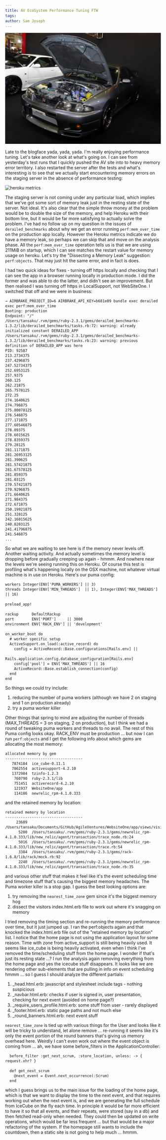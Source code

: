 ```yaml
---
title: AV EcoSystem Performance Tuning FTW
tags: 
author: Sam Joseph
---
```


![preformance tuning](../images/performance_tuning.jpg)

Late to the blogface yada, yada, yada.  I'm really enjoying performance tuning.  Let's take another look at what's going on.  I can see from yesterday's test runs that I quickly pushed the AV site into to heavy memory error territory.  I also restarted the server after the tests and what's interesting is to see that we actually start encountering memory errors on the staging server in the absence of performance testing:

![heroku metrics](https://dl.dropbox.com/s/532rzq46emgci3h/Screenshot%202017-10-20%2010.19.45.png?dl=0)

The staging server is not coming under any particular load, which implies that we've got some sort of memory leak just in the resting state of the server.  Not ideal.  It's also clear that the simple throw money at the problem would be to double the size of the memory, and help Heroku with their bottom line, but it would be far more satisfying to actually solve the problem.  I've had no follow up on my question in the issues of `derailed_benchmarks` about why we get an error running `perf:mem_over_time` on the production app locally.  However the Heroku metrics indicate we do have a memory leak, so perhaps we can skip that and move on the analysis phase.  All the `perf:mem_over_time` operation tells us is that we are using 211MiB on startup, which I can see matches the restart value for memory usage on heroku.  Let's try the "Dissecting a Memory Leak" suggestion: `perf:objects`.  That may just hit the same error, and in fact is does. 

I had two quick ideas for fixes - turning off https locally and checking that I can see the app in a browser running locally in production mode.  I did the former and was able to do the latter, and didn't see an improvement.  But then realised I was turning off https in LocalSupport, not WebSiteOne.  I switched that off and we were in business:

```
→ AIRBRAKE_PROJECT_ID=6 AIRBRAKE_API_KEY=b681e09 bundle exec derailed exec perf:mem_over_time
Booting: production
Endpoint: "/"
/Users/tansaku/.rvm/gems/ruby-2.3.1/gems/derailed_benchmarks-1.3.2/lib/derailed_benchmarks/tasks.rb:72: warning: already initialized constant DERAILED_APP
/Users/tansaku/.rvm/gems/ruby-2.3.1/gems/derailed_benchmarks-1.3.2/lib/derailed_benchmarks/tasks.rb:23: warning: previous definition of DERAILED_APP was here
PID: 92587
213.2734375
237.4296875
247.52734375
252.6953125
257.9375
260.125
262.21875
265.7578125
272.25
274.1640625
274.796875
275.80078125
276.546875
277.171875
277.60546875
278.09375
278.6015625
278.8359375
279.28125
281.1171875
281.26953125
281.390625
281.57421875
281.67578125
281.859375
281.03125
270.57421875
270.9296875
271.6640625
271.984375
272.671875
250.19921875
251.328125
242.16015625
240.8203125
241.41796875
241.546875
...
```

So what we are waiting to see here is if the memory never levels off.  Another waiting activity.  And actually sometimes the memory level is dropping before gradually creeping up again - hmmm.  And nowhere near the levels we're seeing running this on Heroku.  Of course this test is profiling what's happening locally on the OSX machine, not whatever virtual machine is in use on Heroku.  Here's our puma config:

```
workers Integer(ENV['PUMA_WORKERS'] || 3)
threads Integer(ENV['MIN_THREADS']  || 1), Integer(ENV['MAX_THREADS'] || 16)

preload_app!

rackup      DefaultRackup
port        ENV['PORT']     || 3000
environment ENV['RACK_ENV'] || 'development'

on_worker_boot do
  # worker specific setup
  ActiveSupport.on_load(:active_record) do
    config = ActiveRecord::Base.configurations[Rails.env] ||
                Rails.application.config.database_configuration[Rails.env]
    config['pool'] = ENV['MAX_THREADS'] || 16
    ActiveRecord::Base.establish_connection(config)
  end
end
```

So things we could try include:

1. reducing the number of puma workers (although we have 2 on staging and 1 on production already)
2. try a puma worker killer


Other things that spring to mind are adjusting the number of threads (MAX_THREADS = 3 on staging, 2 on production), but I think we had a round of tweaking puma workers and threads to no avail.   The rest of this Puma config looks okay.  RACK_ENV must be production ... but now I can run `perf:objects` and I get the following info about which gems are allocating the most memory:

```
allocated memory by gem
-----------------------------------
   7874184  ice_cube-0.11.1
   7862554  activesupport-4.2.10
   1372984  tzinfo-1.2.3
    760790  ruby-2.3.1/lib
    751451  activerecord-4.2.10
    121937  WebsiteOne/app
    114186  newrelic_rpm-4.1.0.333
```

and the retained memory by location:

```
retained memory by location
-----------------------------------
     23609  /Users/tansaku/Documents/GitHub/AgileVentures/WebsiteOne/app/views/visitors/index.html.erb:1
      5200  /Users/tansaku/.rvm/gems/ruby-2.3.1/gems/newrelic_rpm-4.1.0.333/lib/new_relic/agent/transaction/trace_node.rb:24
      5016  /Users/tansaku/.rvm/gems/ruby-2.3.1/gems/newrelic_rpm-4.1.0.333/lib/new_relic/agent/transaction/trace.rb:54
      3384  /Users/tansaku/.rvm/gems/ruby-2.3.1/gems/rack-1.6.8/lib/rack/mock.rb:92
      2240  /Users/tansaku/.rvm/gems/ruby-2.3.1/gems/newrelic_rpm-4.1.0.333/lib/new_relic/agent/transaction/trace_node.rb:35
```

and various other stuff that makes it feel like it's the event scheduling time and timezone stuff that's causing the biggest memory headaches.  The Puma worker killer is a stop gap.  I guess the best looking options are:

1. try removing the `nearest_time_zone` gem since it's the biggest memory hog
2. dissect the visitors index.html.erb file to work out where it's snagging on memory

I tried removing the timing section and re-running the memory performance over time, but it just jumped up.  I ran the perf:objects again and that knocked the index.html.erb file out of the "retained memory by location" list.  I notice that the home page is not using the application layout for some reason.  Time with zone from active_support is still being heavily used.  It seems like ice_cube is being heavily activated, even when I think I've removed the time/scheduling stuff from the home page.  I wonder if that's just its resting state ...?  I run the analysis again removing everything from the home page and yes the icecube stuff disappears.  It looks like we are rendering other sub-elements that are pulling in info on event scheduling hmmm ... so I guess I should analyze the different partials:

1) _head.html.erb: javascript and stylesheet include tags - nothing suspicious
2) _navbar.html.erb: checks if user is signed in, user presentation, checking for next event (avoided on home page?)
3) _require_users_profile.html.erb:  some stuff from user - rarely displayed
4) _footer.html.erb: static page paths and not much else
5) _round_banners.html.erb: next event stuff

`nearest_time_zone` is tied up with various things for the User and looks like it will be tricky to understand, let alone remove ... re-running it seems like it's only the event portion of the round banners that's giving us memory overhead here.  Weirdly I can't even work out where the event object is coming from ... ah, we have some before_filters in the ApplicationController:

```
  before_filter :get_next_scrum, :store_location, unless: -> { request.xhr? }
  
  def get_next_scrum
    @next_event = Event.next_occurrence(:Scrum)
  end
```

which I guess brings us to the main issue for the loading of the home page, which is that we want to display the time to the next event, and that requires working out when the next event is, and we are generating the full schedule from IceCube on the fly each time.  In principle it would be far more efficient to have it so that all events, and their repeats, were stored (say in a db) and then fetched read-only when needed.  They could then be updated on write operations, which would be far less frequent ... but that would be a major refactoring of the system.  If the homepage still wants to include the countdown, then a static site is not going to help much ... hmmm.
